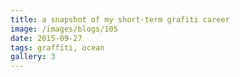 ```yaml
---
title: a snapshot of my short-term grafiti career
image: /images/blogs/105
date: 2015-09-27
tags: graffiti, ocean
gallery: 3
---
```

